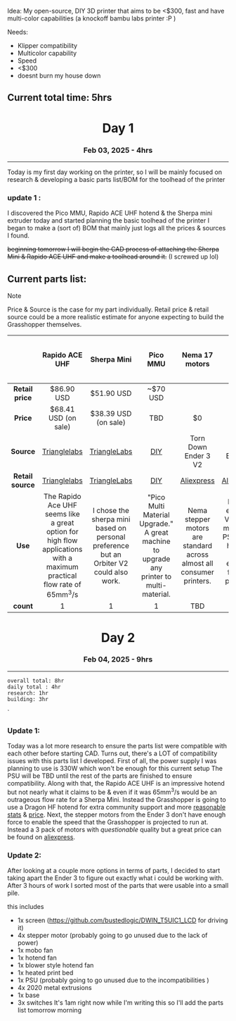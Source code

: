 Idea: My open-source, DIY 3D printer that aims to be <$300, fast and have multi-color capabilities
(a knockoff bambu labs printer :P )


Needs:
- Klipper compatibility
- Multicolor capability
- Speed
- <$300 
- doesnt burn my house down

## Current total time: 5hrs





<div align="center"><h1>Day 1</h1></div>
<div align="center"><h3>Feb 03, 2025 - 4hrs</h3></div>

<hr>

Today is my first day working on the printer, so I will be mainly focused on research & developing a basic parts list/BOM for the toolhead of the printer

### update 1 :

I discovered the Pico MMU, Rapido ACE UHF hotend & the Sherpa mini extruder today and started planning the basic toolhead of the printer
I began to make a (sort of) BOM that mainly just logs all the prices & sources I found. 

~~beginning tomorrow I will begin the CAD process of attaching the Sherpa Mini & Rapido ACE UHF and make a toolhead around it.~~ (I screwed up lol)

## Current parts list: 

> [!NOTE]
> Price & Source is the case for my part individually. Retail price & retail source could be a more realistic estimate for anyone expecting to build the Grasshopper themselves.

|         ‎         |                                                          Rapido ACE UHF<br>                                                          |                                       Sherpa Mini                                       |                                         Pico MMU                                          |                            Nema 17 motors                             |                                           PSU                                            | Linear rods | BLTouch | Metal extrusions (Exact specs TBD)        |
| :---------------: | :----------------------------------------------------------------------------------------------------------------------------------: | :-------------------------------------------------------------------------------------: | :---------------------------------------------------------------------------------------: | :-------------------------------------------------------------------: | :--------------------------------------------------------------------------------------: | :---------: | ------- | ----------------------------------------- |
| **Retail price**  |                                                             $86.90  USD                                                              |                                       $51.90 USD                                        |                                         ~$70 USD                                          |                                                                       |                                                                                          |             |         |                                           |
|     **Price**     |                                                         $68.41 USD (on sale)                                                         |                                  $38.39 USD (on sale)                                   |                                            TBD                                            |                                  $0                                   |                                            $0                                            |             |         |                                           |
|    **Source**     |                        [Trianglelabs](https://trianglelab.net/products/sherpa-mini-extruder?VariantsId=10515)                        | [TriangleLabs](https://trianglelab.net/products/sherpa-mini-extruder?VariantsId=10515)  |             [DIY    ](https://github.com/lhndo/LH-Stinger/wiki/Pico-MMU#bom)              |                         Torn Down Ender 3 V2                          |                                   Torn Down Ender 3 V2                                   |             |         | torn down Ender 3 V2                      |
| **Retail source** |                        [Trianglelabs](https://trianglelab.net/products/sherpa-mini-extruder?VariantsId=10515)                        | [TriangleLabs](https://trianglelab.net/products/sherpa-mini-extruder?VariantsId=10515)  |               [DIY](https://github.com/lhndo/LH-Stinger/wiki/Pico-MMU#bom)                |               [Aliexpress ](https://www.aliexpress.us/)               |                        [Aliexpress ](https://www.aliexpress.us/)                         |             |         | [Aliexpress ](https://www.aliexpress.us/) |
|      **Use**      | The Rapido Ace UHF seems like a great option for high flow applications with a maximum practical flow rate of <br>65mm<sup>3</sup>/s | I chose the sherpa mini based on personal preference but an Orbiter V2 could also work. | "Pico Multi Material Upgrade." A great  machine to upgrade any printer to multi-material. | Nema stepper motors are standard across almost all consumer printers. | My old ender 3 V2 has a meanwell PSU that I hope is good enough for this printer's power |             |         |                                           |
|     **count**     |                                                                  1                                                                   |                                            1                                            |                                             1                                             |                                  TBD                                  |                                            1                                             |     TBD     | 1       | TBD                                       |

<div align="center"><h1>Day 2</h1></div>
<div align="center"><h3>Feb 04, 2025 -  9hrs</h3></div>

<hr>

	overall total: 8hr
	daily total : 4hr
	research: 1hr
	building: 3hr
`

### Update 1:
Today was a lot more research to ensure the parts list were compatible with each other before starting CAD. Turns out, there's a LOT of compatibility issues with this parts list I developed. First of all, the power supply I was planning to use is 330W which won't be enough for this current setup The PSU will be TBD until the rest of the parts are finished to ensure compatibility. Along with that, the Rapido ACE UHF is an impressive hotend but not nearly what it claims to be & even if it was 65mm<sup>3</sup>/s would be an outrageous flow rate for a Sherpa Mini. Instead the Grasshopper is going to use a Dragon HF hotend for extra community support and more [reasonable stats](https://www.reddit.com/r/voroncorexy/comments/o0cuxd/does_anyone_know_max_flow_rate_for_different_hot/) & [price](https://www.trianglelab.net/products/dragon-hotend?VariantsId=11396). Next, the stepper motors from the Ender 3 don't have enough force to enable the speed that the Grasshopper is projected to run at. Instead a 3 pack of motors with *questionable* quality but a great price can be found on [aliexpress](https://www.aliexpress.us/item/2255801033887365.html?spm=a2g0o.productlist.main.2.76d645af92nVLa&algo_pvid=b81d5402-f309-40b6-9f3b-66931c66e33a&algo_exp_id=b81d5402-f309-40b6-9f3b-66931c66e33a-1&pdp_npi=4%40dis%21USD%2132.09%2125.99%21%21%2132.09%2125.99%21%402103146c17387183294372792eb597%2110000015342053269%21sea%21US%214468387228%21X&curPageLogUid=UKCwPiWFbb8p&utparam-url=scene%3Asearch%7Cquery_from%3A&gatewayAdapt=glo2usa). 

### Update 2: 
After looking at a couple more options in terms of parts, I decided to start taking apart the Ender 3 to figure out exactly what i could be working with. After 3 hours of work I sorted most of the parts that were usable into a small pile. 



this includes 
- 1x screen (https://github.com/bustedlogic/DWIN_T5UIC1_LCD for driving it)
- 4x stepper motor (probably going to go unused due to the lack of power)
- 1x mobo fan
- 1x hotend fan
- 1x blower style hotend fan
- 1x heated print bed
- 1x PSU (probably going to go unused due to the incompatibilities )
- 4x 2020 metal extrusions
- 1x base
- 3x switches
It's 1am right now while I'm writing this so I'll add the parts list tomorrow morning 




